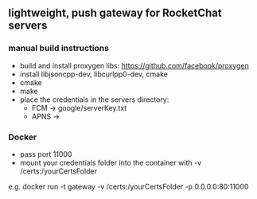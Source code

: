 ## lightweight, push gateway for RocketChat servers

### manual build instructions

- build and install proxygen libs: https://github.com/facebook/proxygen
- install libjsoncpp-dev, libcurlpp0-dev, cmake
- cmake 
- make
- place the credentials in the servers directory:
    - FCM -> google/serverKey.txt
    - APNS -> 
    
### Docker
- pass port 11000
- mount your credentials folder into the container with -v /certs:/yourCertsFolder

e.g. docker run -t gateway -v /certs:/yourCertsFolder -p 0.0.0.0:80:11000